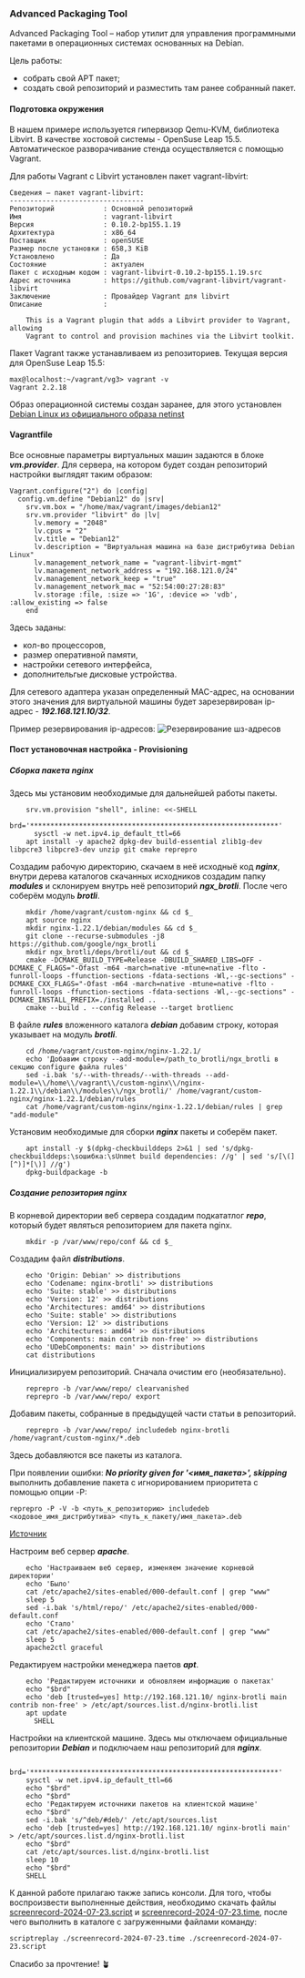 ### Advanced Packaging Tool
Advanced Packaging Tool – набор утилит для управления программными пакетами в операционных системах основанных на Debian.

Цель работы:
  - собрать свой APT пакет;
  - cоздать свой репозиторий и разместить там ранее собранный пакет.

#### Подготовка окружения
В нашем примере используется гипервизор Qemu-KVM, библиотека Libvirt. В качестве хостовой системы - OpenSuse Leap 15.5. Автоматическое разворачивание стенда осуществляется с помощью Vagrant.

Для работы Vagrant с Libvirt установлен пакет vagrant-libvirt:
```
Сведения — пакет vagrant-libvirt:
---------------------------------
Репозиторий            : Основной репозиторий
Имя                    : vagrant-libvirt
Версия                 : 0.10.2-bp155.1.19
Архитектура            : x86_64
Поставщик              : openSUSE
Размер после установки : 658,3 KiB
Установлено            : Да
Состояние              : актуален
Пакет с исходным кодом : vagrant-libvirt-0.10.2-bp155.1.19.src
Адрес источника        : https://github.com/vagrant-libvirt/vagrant-libvirt
Заключение             : Провайдер Vagrant для libvirt
Описание               : 

    This is a Vagrant plugin that adds a Libvirt provider to Vagrant, allowing
    Vagrant to control and provision machines via the Libvirt toolkit.
```
Пакет Vagrant также устанавливаем из репозиториев. Текущая версия для OpenSuse Leap 15.5:
```
max@localhost:~/vagrant/vg3> vagrant -v
Vagrant 2.2.18
```
Образ операционной системы создан заранее, для этого установлен [Debian Linux из официального образа netinst](https://www.debian.org/distrib/netinst)

#### Vagrantfile
Все основные параметры виртуальных машин задаются в блоке ***vm.provider***. Для сервера, на котором будет создан репозиторий настройки выглядят таким образом:
```
Vagrant.configure("2") do |config|
  config.vm.define "Debian12" do |srv|
    srv.vm.box = "/home/max/vagrant/images/debian12"
    srv.vm.provider "libvirt" do |lv|
      lv.memory = "2048"
      lv.cpus = "2"
      lv.title = "Debian12"
      lv.description = "Виртуальная машина на базе дистрибутива Debian Linux"
      lv.management_network_name = "vagrant-libvirt-mgmt"
      lv.management_network_address = "192.168.121.0/24"
      lv.management_network_keep = "true"
      lv.management_network_mac = "52:54:00:27:28:83"
      lv.storage :file, :size => '1G', :device => 'vdb', :allow_existing => false
    end
```
Здесь заданы:
  - кол-во процессоров,
  - размер оперативной памяти,
  - настройки сетевого интерфейса,
  - дополнительгые дисковые устройства.

Для сетевого адаптера указан определенный MAC-адрес, на основании этого значения для виртуальной машины будет зарезервирован ip-адрес - ***192.168.121.10/32***.

Пример резервирования ip-адресов:
![Резервирование шз-адресов](mac.png)

#### Пост установочная настройка - Provisioning

##### Сборка пакета nginx

Здесь мы установим необходимые для дальнейшей работы пакеты.

```
    srv.vm.provision "shell", inline: <<-SHELL
      brd='*************************************************************'
      sysctl -w net.ipv4.ip_default_ttl=66
    apt install -y apache2 dpkg-dev build-essential zlib1g-dev libpcre3 libpcre3-dev unzip git cmake reprepro
```
Создадим рабочую директорию, скачаем в неё исходныё код ***nginx***, внутри дерева каталогов скачанных исходников создадим папку ***modules*** и склонируем внутрь неё репозиторий ***ngx_brotli***. После чего соберём модуль ***brotli***. 

```
    mkdir /home/vagrant/custom-nginx && cd $_
    apt source nginx
    mkdir nginx-1.22.1/debian/modules && cd $_
    git clone --recurse-submodules -j8 https://github.com/google/ngx_brotli
    mkdir ngx_brotli/deps/brotli/out && cd $_
    cmake -DCMAKE_BUILD_TYPE=Release -DBUILD_SHARED_LIBS=OFF -DCMAKE_C_FLAGS="-Ofast -m64 -march=native -mtune=native -flto -funroll-loops -ffunction-sections -fdata-sections -Wl,--gc-sections" -DCMAKE_CXX_FLAGS="-Ofast -m64 -march=native -mtune=native -flto -funroll-loops -ffunction-sections -fdata-sections -Wl,--gc-sections" -DCMAKE_INSTALL_PREFIX=./installed ..
    cmake --build . --config Release --target brotlienc
```
В файле ***rules*** вложенного каталога ***debian*** добавим строку, которая указывает на модуль ***brotli***.

```
    cd /home/vagrant/custom-nginx/nginx-1.22.1/
    echo 'Добавим строку --add-module=/path_to_brotli/ngx_brotli в секцию configure файла rules'
    sed -i.bak 's/--with-threads/--with-threads --add-module=\\/home\\/vagrant\\/custom-nginx\\/nginx-1.22.1\\/debian\\/modules\\/ngx_brotli/' /home/vagrant/custom-nginx/nginx-1.22.1/debian/rules
    cat /home/vagrant/custom-nginx/nginx-1.22.1/debian/rules | grep "add-module"
```
Установим необходимые для сборки ***nginx*** пакеты и соберём пакет.

```
    apt install -y $(dpkg-checkbuilddeps 2>&1 | sed 's/dpkg-checkbuilddeps:\sошибка:\sUnmet build dependencies: //g' | sed 's/[\(][^)]*[\)] //g')
    dpkg-buildpackage -b
```

##### Создание репозитория nginx

В корневой директории веб сервера создадим подкататлог ***repo***, который будет являться репозиторием для пакета nginx.
```
    mkdir -p /var/www/repo/conf && cd $_
```
Создадим файл ***distributions***.
```
    echo 'Origin: Debian' >> distributions
    echo 'Codename: nginx-brotli' >> distributions
    echo 'Suite: stable' >> distributions
    echo 'Version: 12' >> distributions
    echo 'Architectures: amd64' >> distributions
    echo 'Suite: stable' >> distributions
    echo 'Version: 12' >> distributions
    echo 'Architectures: amd64' >> distributions
    echo 'Components: main contrib non-free' >> distributions
    echo 'UDebComponents: main' >> distributions
    cat distributions
```
Инициализируем репозиторий. Сначала очистим его (необязательно).
```
    reprepro -b /var/www/repo/ clearvanished
    reprepro -b /var/www/repo/ export
```
Добавим пакеты, собранные в предыдущей части статьи в репозиторий.
```
    reprepro -b /var/www/repo/ includedeb nginx-brotli /home/vagrant/custom-nginx/*.deb
```
Здесь добавляются все пакеты из каталога. 

При появлении ошибки: ***No priority given for '<имя_пакета>', skipping*** выполнить добавление пакета с игнорированием приоритета с помощью опции -P:
```
reprepro -P -V -b <путь_к_репозиторию> includedeb <кодовое_имя_дистрибутива> <путь_к_пакету/имя_пакета>.deb
```
[Источник](https://wiki.astralinux.ru/pages/viewpage.action?pageId=3277393)

Настроим веб сервер ***apache***.
```
    echo 'Настраиваем веб сервер, изменяем значение корневой директории'
    echo 'Было'
    cat /etc/apache2/sites-enabled/000-default.conf | grep "www"
    sleep 5
    sed -i.bak 's/html/repo/' /etc/apache2/sites-enabled/000-default.conf
    echo 'Стало'
    cat /etc/apache2/sites-enabled/000-default.conf | grep "www"
    sleep 5
    apache2ctl graceful
```
Редактируем настройки менеджера паетов ***apt***.
```
    echo 'Редактируем источники и обновляем информацию о пакетах'
    echo "$brd"
    echo 'deb [trusted=yes] http://192.168.121.10/ nginx-brotli main contrib non-free' > /etc/apt/sources.list.d/nginx-brotli.list
    apt update
      SHELL
```

Настройки на клиентской машине. Здесь мы отключаем официальные репозитории ***Debian*** и подключаем наш репозиторий для ***nginx***.

```
    brd='*************************************************************'
    sysctl -w net.ipv4.ip_default_ttl=66
    echo "$brd"
    echo "$brd"
    echo 'Редактируем источники пакетов на клиентской машине'
    echo "$brd"
    sed -i.bak 's/^deb/#deb/' /etc/apt/sources.list
    echo 'deb [trusted=yes] http://192.168.121.10/ nginx-brotli main' > /etc/apt/sources.list.d/nginx-brotli.list
    echo "$brd"
    cat /etc/apt/sources.list.d/nginx-brotli.list
    sleep 10
    echo "$brd"
    SHELL
```

К данной работе прилагаю также запись консоли. Для того, чтобы воспроизвести выполненные действия,
необходимо скачать файлы [screenrecord-2024-07-23.script](screenrecord-2024-07-23.script) и [screenrecord-2024-07-23.time](screenrecord-2024-07-23.time),
после чего выполнить в каталоге с загруженными файлами команду:
```
scriptreplay ./screenrecord-2024-07-23.time ./screenrecord-2024-07-23.script
```
Спасибо за прочтение! :potted_plant:
